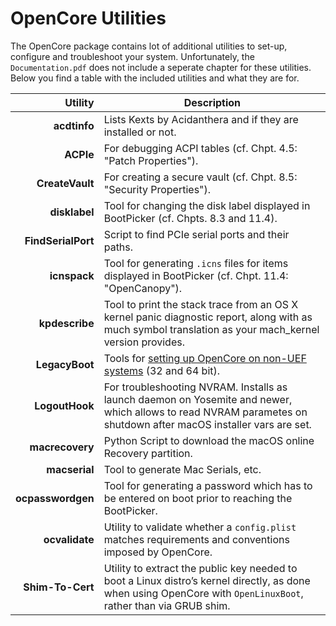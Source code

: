 # OpenCore Utilities
The OpenCore package contains lot of additional utilities to set-up, configure and troubleshoot your system. Unfortunately, the `Documentation.pdf` does not include a seperate chapter for these utilities. Below you find a table with the included utilities and what they are for.

Utility | Description
-------:|------------
**acdtinfo** | Lists Kexts by Acidanthera and if they are installed or not.
**ACPIe** | For debugging ACPI tables (cf. Chpt. 4.5: "Patch Properties").
**CreateVault** | For creating a secure vault (cf. Chpt. 8.5: "Security Properties").
**disklabel** | Tool for changing the disk label displayed in BootPicker (cf. Chpts. 8.3 and 11.4).
**FindSerialPort** | Script to find PCIe serial ports and their paths.
**icnspack** |Tool for generating `.icns` files for items displayed in BootPicker (cf. Chpt. 11.4: "OpenCanopy").
**kpdescribe** | Tool to print the stack trace from an OS X kernel panic diagnostic report, along with as much symbol translation as your mach_kernel version provides.
**LegacyBoot** | Tools for [setting up OpenCore on non-UEF systems](https://github.com/dortania/OpenCore-Install-Guide/blob/master/installer-guide/mac-install.md#legacy-setup) (32 and 64 bit).
**LogoutHook** | For troubleshooting NVRAM. Installs as launch daemon on Yosemite and newer, which allows to read NVRAM parametes on shutdown after macOS installer vars are set.
**macrecovery** | Python Script to download the macOS online Recovery partition.
**macserial** | Tool to generate Mac Serials, etc.
**ocpasswordgen** | Tool for generating a password which has to be entered on boot prior to reaching the BootPicker.
**ocvalidate** | Utility to validate whether a `config.plist` matches requirements and conventions imposed by OpenCore.
**Shim-To-Cert** | Utility to extract the public key needed to boot a Linux distro’s kernel directly, as done when using OpenCore with `OpenLinuxBoot`, rather than via GRUB shim.
